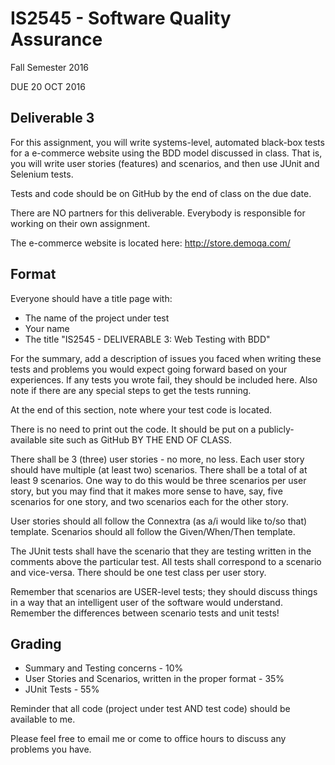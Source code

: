 # IS2545 - Software Quality Assurance
Fall Semester 2016

DUE 20 OCT 2016

## Deliverable 3

For this assignment, you will write systems-level, automated black-box tests for a e-commerce website using the BDD model discussed in class.  That is, you will write user stories (features) and scenarios, and then use JUnit and Selenium tests.

Tests and code should be on GitHub by the end of class on the due date.

There are NO partners for this deliverable.  Everybody is responsible for working on their own assignment.

The e-commerce website is located here: http://store.demoqa.com/

## Format
Everyone should have a title page with:
* The name of the project under test
* Your name
* The title "IS2545 - DELIVERABLE 3: Web Testing with BDD"

For the summary, add a description of issues you faced when writing these tests and problems you would expect going forward based on your experiences.  If any tests you wrote fail, they should be included here.  Also note if there are any special steps to get the tests running.

At the end of this section, note where your test code is located.

There is no need to print out the code.  It should be put on a publicly-available site such as GitHub BY THE END OF CLASS.

There shall be 3 (three) user stories - no more, no less.  Each user story should have multiple (at least two) scenarios.  There shall be a total of at least 9 scenarios.  One way to do this would be three scenarios per user story, but you may find that it makes more sense to have, say, five scenarios for one story, and two scenarios each for the other story.

User stories should all follow the Connextra (as a/i would like to/so that) template.  Scenarios should all follow the Given/When/Then template.

The JUnit tests shall have the scenario that they are testing written in the comments above the particular test.  All tests shall correspond to a scenario and vice-versa. There should be one test class per user story.

Remember that scenarios are USER-level tests; they should discuss things in a way that an intelligent user of the software would understand.  Remember the differences between scenario tests and unit tests!

## Grading
* Summary and Testing concerns - 10% 
* User Stories and Scenarios, written in the proper format - 35%
* JUnit Tests - 55%

Reminder that all code (project under test AND test code) should be available to me.

Please feel free to email me or come to office hours to discuss any problems you have. 
 
